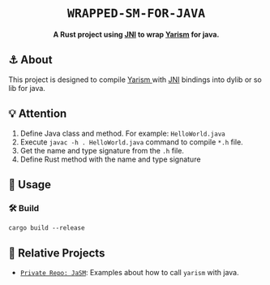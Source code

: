 <div align="center">

  <h1><code>WRAPPED-SM-FOR-JAVA</code></h1>

  <strong>
  A Rust project using <a href="https://github.com/jni-rs/jni-rs">JNI</a> to wrap 
  <a href="https://github.com/bytesboy/Yet-Another-Rust-Implementation-Of-SM-Algorithms.git">
  Yarism</a> for java.
  </strong>


</div>

## ⚓️ About

This project is designed to compile
<a href="https://github.com/bytesboy/Yet-Another-Rust-Implementation-Of-SM-Algorithms.git"> Yarism </a>
with <a href="https://github.com/jni-rs/jni-rs">JNI</a> bindings into dylib or so lib for java.

## 💡 Attention

1. Define Java class and method. For example: `HelloWorld.java`
2. Execute `javac -h . HelloWorld.java` command to compile `*.h` file.
3. Get the name and type signature from the `.h` file.
4. Define Rust method with the name and type signature

## 🚴 Usage

### 🛠️ Build

```
cargo build --release
```

## 🔋 Relative Projects

* [`Private Repo: JaSM`](https://github.com/bytesboy/jasm.git): Examples about how to call `yarism` with java.